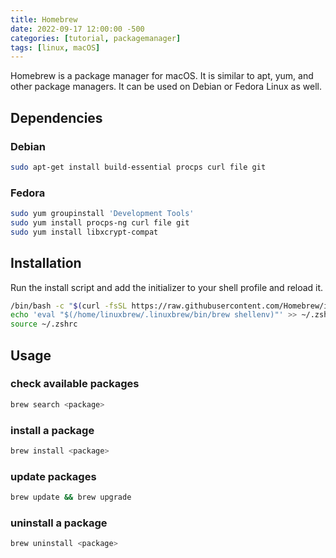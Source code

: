 ```yaml
---
title: Homebrew
date: 2022-09-17 12:00:00 -500
categories: [tutorial, packagemanager]
tags: [linux, macOS]
---
```


Homebrew is a package manager for macOS. It is similar to apt, yum, and other package managers.
It can be used on Debian or Fedora Linux as well.

## Dependencies

### Debian

```bash
sudo apt-get install build-essential procps curl file git
```

### Fedora

```bash
sudo yum groupinstall 'Development Tools'
sudo yum install procps-ng curl file git
sudo yum install libxcrypt-compat
```

## Installation

Run the install script and add the initializer to your shell profile and reload it.

```bash
/bin/bash -c "$(curl -fsSL https://raw.githubusercontent.com/Homebrew/install/HEAD/install.sh)"
echo 'eval "$(/home/linuxbrew/.linuxbrew/bin/brew shellenv)"' >> ~/.zshrc
source ~/.zshrc
```

## Usage

### check available packages

```bash
brew search <package>
```

### install a package

```bash
brew install <package>
```

### update packages

```bash
brew update && brew upgrade
```

### uninstall a package

```bash
brew uninstall <package>
```
